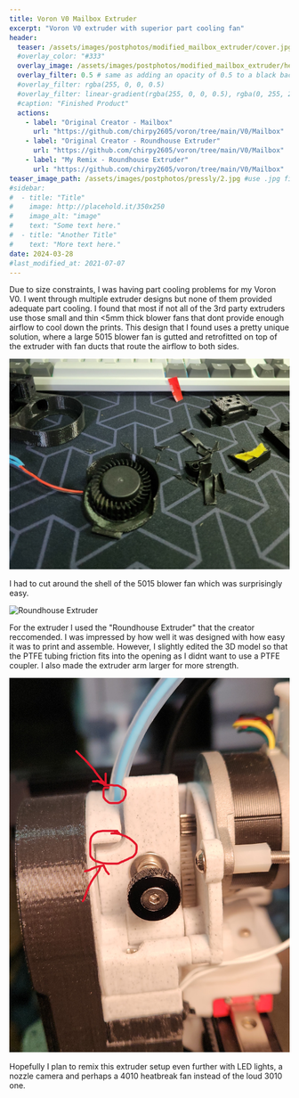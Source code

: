 ```yaml
---
title: Voron V0 Mailbox Extruder
excerpt: "Voron V0 extruder with superior part cooling fan"
header:
  teaser: /assets/images/postphotos/modified_mailbox_extruder/cover.jpg
  #overlay_color: "#333"
  overlay_image: /assets/images/postphotos/modified_mailbox_extruder/header.jpg
  overlay_filter: 0.5 # same as adding an opacity of 0.5 to a black background
  #overlay_filter: rgba(255, 0, 0, 0.5)
  #overlay_filter: linear-gradient(rgba(255, 0, 0, 0.5), rgba(0, 255, 255, 0.5))
  #caption: "Finished Product"
  actions:
    - label: "Original Creator - Mailbox"
      url: "https://github.com/chirpy2605/voron/tree/main/V0/Mailbox"
    - label: "Original Creator - Roundhouse Extruder"
      url: "https://github.com/chirpy2605/voron/tree/main/V0/Mailbox"
    - label: "My Remix - Roundhouse Extruder"
      url: "https://github.com/chirpy2605/voron/tree/main/V0/Mailbox"
teaser_image_path: /assets/images/postphotos/pressly/2.jpg #use .jpg files
#sidebar:
#  - title: "Title"
#    image: http://placehold.it/350x250
#    image_alt: "image"
#    text: "Some text here."
#  - title: "Another Title"
#    text: "More text here."
date: 2024-03-28
#last_modified_at: 2021-07-07
---
```


Due to size constraints, I was having part cooling problems for my Voron V0. I went through multiple extruder designs but none of them provided adequate part cooling. I found that most if not all of the 3rd party extruders use those small and thin <5mm thick blower fans that dont provide enough airflow to cool down the prints. This design that I found uses a pretty unique solution, where a large 5015 blower fan is gutted and retrofitted on top of the extruder with fan ducts that route the airflow to both sides. 

![](/assets/images/postphotos/modified_mailbox_extruder/blowerfancut.jpg "Blower Fan")

I had to cut around the shell of the 5015 blower fan which was surprisingly easy.

![](/assets/images/postphotos/modified_mailbox_extruder/extruder.jpg "Roundhouse Extruder")

For the extruder I used the "Roundhouse Extruder" that the creator reccomended. I was impressed by how well it was designed with how easy it was to print and assemble. However, I slightly edited the 3D model so that the PTFE tubing friction fits into the opening as I didnt want to use a PTFE coupler. I also made the extruder arm larger for more strength. 

![](/assets/images/postphotos/modified_mailbox_extruder/extrudercloseup.jpg "Roundhouse Extruder")

Hopefully I plan to remix this extruder setup even further with LED lights, a nozzle camera and perhaps a 4010 heatbreak fan instead of the loud 3010 one.







